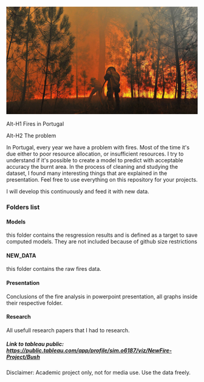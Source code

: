 ![logo_fire](https://raw.githubusercontent.com/Simao-Lopes/Fire-Project/main/Presentation/Background/1817788.jpg)

Alt-H1
Fires in Portugal 

Alt-H2
The problem

In Portugal, every year we have a problem with fires. Most of the time it's due either to poor resource allocation, or insufficient resources. I try to understand if it's possible to create a model to predict with acceptable accuracy the burnt area. In the process of cleaning and studying the dataset, I found many interesting things that are explained in the presentation. Feel free to use everything on this repository for your projects.

I will develop this continuously and feed it with new data.

### Folders list

#### Models
this folder contains the resgression results and is defined as a target to save computed models. They are not included because of github size restrictions
#### NEW_DATA
this folder contains the raw fires data.
#### Presentation
Conclusions of the fire analysis in powerpoint presentation, all graphs inside their respective folder.
#### Research
All usefull research papers that I had to research.



##### Link to tableau public: https://public.tableau.com/app/profile/sim.o6187/viz/NewFire-Project/Bush

Disclaimer: Academic project only, not for media use. Use the data freely.
